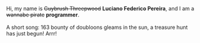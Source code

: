 Hi, my name is ~~Guybrush Threepwood~~ **Luciano Federico Pereira**, and I am a ~~wannabe pirate~~ **programmer**.<br><br>A short song: 163 bounty of doubloons gleams in the sun, a treasure hunt has just begun! Arrr!
